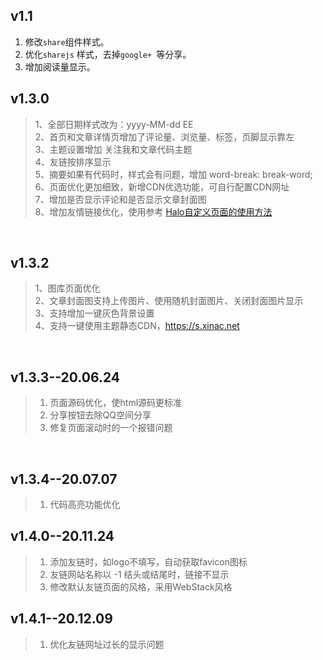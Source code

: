 
## v1.1
1. 修改`share`组件样式。
2. 优化`sharejs` 样式，去掉`google+ `等分享。
3. 增加阅读量显示。

## v1.3.0
> 1、全部日期样式改为：yyyy-MM-dd EE <br>
> 2、首页和文章详情页增加了评论量、浏览量、标签，页脚显示靠左 <br>
> 3、主题设置增加 关注我和文章代码主题 <br>
> 4、友链按排序显示 <br>
> 5、摘要如果有代码时，样式会有问题，增加 word-break: break-word;<br>
> 6、页面优化更加细致，新增CDN优选功能，可自行配置CDN网址<br>
> 7、增加是否显示评论和是否显示文章封面图<br>
> 8、增加友情链接优化，使用参考 [Halo自定义页面的使用方法](https://blog.xinac.cn/archives/halo-usage-200409)

<br>

## v1.3.2
> 1、图库页面优化  
> 2、文章封面图支持上传图片、使用随机封面图片、关闭封面图片显示   
> 3、支持增加一键灰色背景设置   
> 4、支持一键使用主题静态CDN，https://s.xinac.net  

<br>    

## v1.3.3--20.06.24
> 1. 页面源码优化，使html源码更标准
> 2. 分享按钮去除QQ空间分享
> 3. 修复页面滚动时的一个报错问题

<br>    

## v1.3.4--20.07.07
> 1. 代码高亮功能优化

## v1.4.0--20.11.24
> 1. 添加友链时，如logo不填写，自动获取favicon图标
> 2. 友链网站名称以 -1 结头或结尾时，链接不显示
> 3. 修改默认友链页面的风格，采用WebStack风格

## v1.4.1--20.12.09
> 1. 优化友链网址过长的显示问题